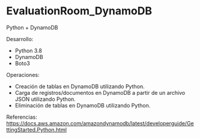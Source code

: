 # EvaluationRoom_DynamoDB
 Python + DynamoDB

Desarrollo:
- Python 3.8
- DynamoDB
- Boto3

Operaciones:
- Creación de tablas en DynamoDB utilizando Python.
- Carga de registros/documentos en DynamoDB a partir de un archivo JSON utilizando Python.
- Eliminación de tablas en DynamoDB utilizando Python.

Referencias:
https://docs.aws.amazon.com/amazondynamodb/latest/developerguide/GettingStarted.Python.html
